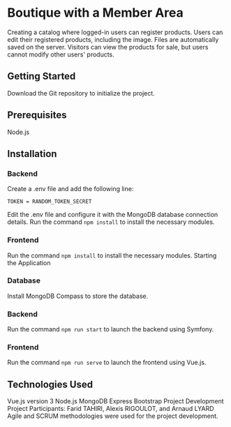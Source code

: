 # Boutique with a Member Area
Creating a catalog where logged-in users can register products.
Users can edit their registered products, including the image. Files are automatically saved on the server.
Visitors can view the products for sale, but users cannot modify other users' products.

## Getting Started
Download the Git repository to initialize the project.

## Prerequisites
Node.js
## Installation
### Backend
Create a .env file and add the following line:
```
TOKEN = RANDOM_TOKEN_SECRET
```
Edit the .env file and configure it with the MongoDB database connection details.
Run the command `npm install` to install the necessary modules.
### Frontend
Run the command `npm install` to install the necessary modules.
Starting the Application
### Database
Install MongoDB Compass to store the database.

### Backend
Run the command `npm run start` to launch the backend using Symfony.

### Frontend
Run the command `npm run serve` to launch the frontend using Vue.js.

## Technologies Used
Vue.js version 3
Node.js
MongoDB
Express
Bootstrap
Project Development
Project Participants: Farid TAHIRI, Alexis RIGOULOT, and Arnaud LYARD
Agile and SCRUM methodologies were used for the project development.
